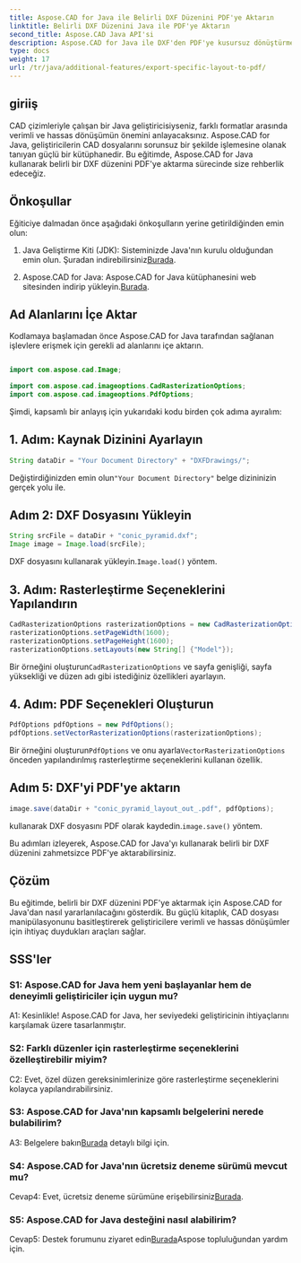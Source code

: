 ```yaml
---
title: Aspose.CAD for Java ile Belirli DXF Düzenini PDF'ye Aktarın
linktitle: Belirli DXF Düzenini Java ile PDF'ye Aktarın
second_title: Aspose.CAD Java API'si
description: Aspose.CAD for Java ile DXF'den PDF'ye kusursuz dönüştürmeyi keşfedin. Belirli düzenleri zahmetsizce ve hassas bir şekilde dışa aktarın.
type: docs
weight: 17
url: /tr/java/additional-features/export-specific-layout-to-pdf/
---
```

## giriiş

CAD çizimleriyle çalışan bir Java geliştiricisiyseniz, farklı formatlar arasında verimli ve hassas dönüşümün önemini anlayacaksınız. Aspose.CAD for Java, geliştiricilerin CAD dosyalarını sorunsuz bir şekilde işlemesine olanak tanıyan güçlü bir kütüphanedir. Bu eğitimde, Aspose.CAD for Java kullanarak belirli bir DXF düzenini PDF'ye aktarma sürecinde size rehberlik edeceğiz.

## Önkoşullar

Eğiticiye dalmadan önce aşağıdaki önkoşulların yerine getirildiğinden emin olun:

1. Java Geliştirme Kiti (JDK): Sisteminizde Java'nın kurulu olduğundan emin olun. Şuradan indirebilirsiniz[Burada](https://www.oracle.com/java/technologies/javase-downloads.html).

2.  Aspose.CAD for Java: Aspose.CAD for Java kütüphanesini web sitesinden indirip yükleyin.[Burada](https://releases.aspose.com/cad/java/).

## Ad Alanlarını İçe Aktar

Kodlamaya başlamadan önce Aspose.CAD for Java tarafından sağlanan işlevlere erişmek için gerekli ad alanlarını içe aktarın.

```java

import com.aspose.cad.Image;

import com.aspose.cad.imageoptions.CadRasterizationOptions;
import com.aspose.cad.imageoptions.PdfOptions;
```

Şimdi, kapsamlı bir anlayış için yukarıdaki kodu birden çok adıma ayıralım:

## 1. Adım: Kaynak Dizinini Ayarlayın

```java
String dataDir = "Your Document Directory" + "DXFDrawings/";
```

 Değiştirdiğinizden emin olun`"Your Document Directory"` belge dizininizin gerçek yolu ile.

## Adım 2: DXF Dosyasını Yükleyin

```java
String srcFile = dataDir + "conic_pyramid.dxf";
Image image = Image.load(srcFile); 
```

 DXF dosyasını kullanarak yükleyin.`Image.load()` yöntem.

## 3. Adım: Rasterleştirme Seçeneklerini Yapılandırın

```java
CadRasterizationOptions rasterizationOptions = new CadRasterizationOptions();
rasterizationOptions.setPageWidth(1600);
rasterizationOptions.setPageHeight(1600);   
rasterizationOptions.setLayouts(new String[] {"Model"});
```

 Bir örneğini oluşturun`CadRasterizationOptions` ve sayfa genişliği, sayfa yüksekliği ve düzen adı gibi istediğiniz özellikleri ayarlayın.

## 4. Adım: PDF Seçenekleri Oluşturun

```java
PdfOptions pdfOptions = new PdfOptions();
pdfOptions.setVectorRasterizationOptions(rasterizationOptions);
```

 Bir örneğini oluşturun`PdfOptions` ve onu ayarla`VectorRasterizationOptions` önceden yapılandırılmış rasterleştirme seçeneklerini kullanan özellik.

## Adım 5: DXF'yi PDF'ye aktarın

```java
image.save(dataDir + "conic_pyramid_layout_out_.pdf", pdfOptions);
```

 kullanarak DXF dosyasını PDF olarak kaydedin.`image.save()` yöntem.

Bu adımları izleyerek, Aspose.CAD for Java'yı kullanarak belirli bir DXF düzenini zahmetsizce PDF'ye aktarabilirsiniz.

## Çözüm

Bu eğitimde, belirli bir DXF düzenini PDF'ye aktarmak için Aspose.CAD for Java'dan nasıl yararlanılacağını gösterdik. Bu güçlü kitaplık, CAD dosyası manipülasyonunu basitleştirerek geliştiricilere verimli ve hassas dönüşümler için ihtiyaç duydukları araçları sağlar.

## SSS'ler

### S1: Aspose.CAD for Java hem yeni başlayanlar hem de deneyimli geliştiriciler için uygun mu?

A1: Kesinlikle! Aspose.CAD for Java, her seviyedeki geliştiricinin ihtiyaçlarını karşılamak üzere tasarlanmıştır.

### S2: Farklı düzenler için rasterleştirme seçeneklerini özelleştirebilir miyim?

C2: Evet, özel düzen gereksinimlerinize göre rasterleştirme seçeneklerini kolayca yapılandırabilirsiniz.

### S3: Aspose.CAD for Java'nın kapsamlı belgelerini nerede bulabilirim?

 A3: Belgelere bakın[Burada](https://reference.aspose.com/cad/java/) detaylı bilgi için.

### S4: Aspose.CAD for Java'nın ücretsiz deneme sürümü mevcut mu?

 Cevap4: Evet, ücretsiz deneme sürümüne erişebilirsiniz[Burada](https://releases.aspose.com/).

### S5: Aspose.CAD for Java desteğini nasıl alabilirim?

 Cevap5: Destek forumunu ziyaret edin[Burada](https://forum.aspose.com/c/cad/19)Aspose topluluğundan yardım için.